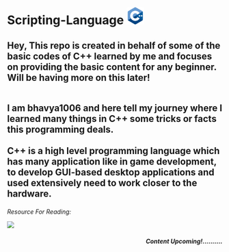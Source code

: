 # Scripting-Language <a href="https://www.w3schools.com/cpp/" target="_blank" rel="noreferrer"> <img src="https://raw.githubusercontent.com/devicons/devicon/master/icons/cplusplus/cplusplus-original.svg" alt="cplusplus" width="40" height="40"/> </a> 

<h2>
Hey, This repo is created in behalf of some of the basic codes of C++ learned by me and focuses on providing the basic content for any beginner.
Will be having more on this later!
<br><br>
<p>
I am bhavya1006 and here tell my journey where I learned many things in C++ some tricks or facts this programming deals.
<br><br>
C++ is a high level programming language which has many application like in game development, to develop GUI-based desktop applications and used extensively need to work closer to the hardware.

</h2>

<i>Resource For Reading:</i> 

<a href='https://www.simplilearn.com/tutorials/cpp-tutorial/top-uses-of-c-plus-plus-programming'><img src='https://www.simplilearn.com/ice9/new_logo.svgz' width=100></a>


<h4 align='right'><i>
  Content Upcoming!..........
</i></h4>
